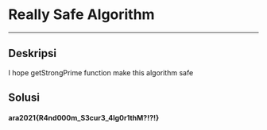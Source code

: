 # Really Safe Algorithm
---
## Deskripsi
I hope getStrongPrime function make this algorithm safe 
## Solusi

#### ara2021{R4nd000m_S3cur3_4lg0r1thM?!?!}